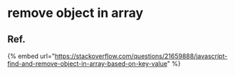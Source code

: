 # remove object in array

## Ref.

{% embed url="https://stackoverflow.com/questions/21659888/javascript-find-and-remove-object-in-array-based-on-key-value" %}



